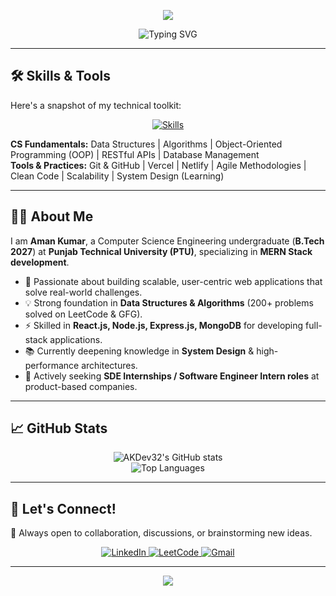 <p align="center">
  <img src="https://capsule-render.vercel.app/api?type=waving&color=0:00b3ff,100:2af598&height=120&section=header&text=Hi!%20I'm%20Aman%20Kumar&fontSize=42&animation=fadeIn" />
</p>


<p align="center">
  <img src="https://readme-typing-svg.demolab.com?font=Fira+Code&pause=1000&color=00b3ff&center=true&vCenter=true&width=435&lines=Software+Development+Engineer+Intern;Full+Stack+MERN+Developer;DSA+Enthusiast" alt="Typing SVG" />
</p>

---

## 🛠 Skills & Tools

Here's a snapshot of my technical toolkit:

<p align="center">
  <a href="https://skillicons.dev">
    <img src="https://skillicons.dev/icons?i=js,html,css,react,nodejs,express,mongodb,git,linux,postman,vscode" alt="Skills" />
  </a>
</p>

**CS Fundamentals:** Data Structures | Algorithms | Object-Oriented Programming (OOP) | RESTful APIs | Database Management  
**Tools & Practices:** Git & GitHub | Vercel | Netlify | Agile Methodologies | Clean Code | Scalability | System Design (Learning)

---

## 👨‍💻 About Me

I am **Aman Kumar**, a Computer Science Engineering undergraduate (**B.Tech 2027**) at **Punjab Technical University (PTU)**, specializing in **MERN Stack development**.  

- 🚀 Passionate about building scalable, user-centric web applications that solve real-world challenges.  
- 💡 Strong foundation in **Data Structures & Algorithms** (200+ problems solved on LeetCode & GFG).  
- ⚡ Skilled in **React.js, Node.js, Express.js, MongoDB** for developing full-stack applications.  
- 📚 Currently deepening knowledge in **System Design** & high-performance architectures.  
- 🎯 Actively seeking **SDE Internships / Software Engineer Intern roles** at product-based companies.  

---

## 📈 GitHub Stats

<p align="center">
  <img src="https://github-readme-stats.vercel.app/api?username=AKDev32&show_icons=true&theme=radical" alt="AKDev32's GitHub stats" />
  <br>
  <img src="https://github-readme-stats.vercel.app/api/top-langs/?username=AKDev32&layout=compact&theme=radical" alt="Top Languages" />
  <br>
 


---

## 🔗 Let's Connect!

💬 Always open to collaboration, discussions, or brainstorming new ideas.  

<p align="center">
  <a href="https://linkedin.com/in/aman32" target="_blank">
    <img src="https://img.shields.io/badge/LinkedIn-0A66C2?style=for-the-badge&logo=linkedin&logoColor=white" alt="LinkedIn" />
  </a>
  <a href="https://leetcode.com/Aman_LeetMind" target="_blank">
    <img src="https://img.shields.io/badge/LeetCode-FFA116?style=for-the-badge&logo=leetcode&logoColor=black" alt="LeetCode" />
  </a>
  <a href="mailto:amanku6936@gmail.com" target="_blank">
    <img src="https://img.shields.io/badge/Gmail-EA4335?style=for-the-badge&logo=gmail&logoColor=white" alt="Gmail" />
  </a>
</p>

---

<p align="center">
  <img src="https://capsule-render.vercel.app/api?type=waving&color=0:00b3ff,100:2af598&height=100&section=footer" />
</p>
